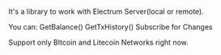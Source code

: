 It's a library to work with Electrum Server(local or remote).


You can:
 GetBalance()
 GetTxHistory()
 Subscribe for Changes


Support only BItcoin and Litecoin Networks right now.

